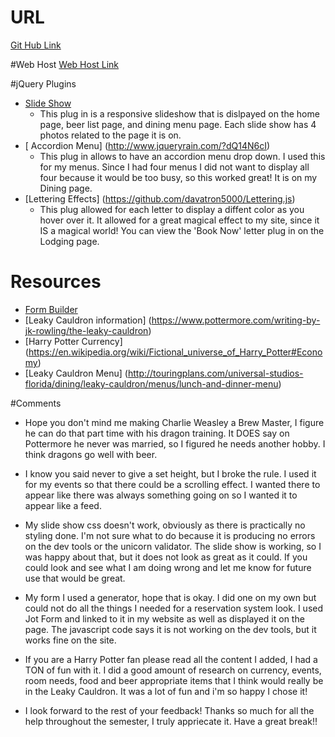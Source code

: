 # URL
[Git Hub Link](https://github.com/AnnaRoberts/project_final3_roberts_anna.git)

#Web Host 
[ Web Host Link](http://www.dandeliondesigncompany.com/project_final3_roberts_anna/index.html)

#jQuery Plugins
* [ Slide Show](http://www.slidesjs.com/)
	* This plug in is a responsive slideshow that is dislpayed on the home page, beer list page, and dining menu page. Each slide show has 4 photos related to the page it is on. 
* [ Accordion Menu] (http://www.jqueryrain.com/?dQ14N6cI)
	* This plug in allows to have an accordion menu drop down. I used this for my menus. Since I had four menus I did not want to display all four because it would be too busy, so this worked great! It is on my Dining page. 
* [Lettering Effects] (https://github.com/davatron5000/Lettering.js) 
	* This plug allowed for each letter to display a diffent color as you hover over it. It allowed for a great magical effect to my site, since it IS a magical world! You can view the 'Book Now' letter plug in on the Lodging page.  	 	


# Resources

* [Form Builder](https://form.jotform.com/annaroberts3/hotel-booking-form)
* [Leaky Cauldron information] (https://www.pottermore.com/writing-by-jk-rowling/the-leaky-cauldron)
* [Harry Potter Currency] (https://en.wikipedia.org/wiki/Fictional_universe_of_Harry_Potter#Economy)
* [Leaky Cauldron Menu] (http://touringplans.com/universal-studios-florida/dining/leaky-cauldron/menus/lunch-and-dinner-menu)


#Comments* Hope you don't mind me making Charlie Weasley a Brew Master, I figure he can do that part time with his dragon training. It DOES say on Pottermore he never was married, so I figured he needs another hobby. I think dragons go well with beer. * I know you said never to give a set height, but I broke the rule. I used it for my events so that there could be a scrolling effect. I wanted there to appear like there was always something going on so I wanted it to appear like a feed.* My slide show css doesn't work, obviously as there is practically no styling done. I'm not sure what to do because it is producing no errors on the dev tools or the unicorn validator. The slide show is working, so I was happy about that, but it does not look as great as it could. If you could look and see what I am doing wrong and let me know for future use that would be great. * My form I used a generator, hope that is okay. I did one on my own but could not do all the things I needed for a reservation system look. I used Jot Form and linked to it in my website as well as displayed it on the page. The javascript code says it is not working on the dev tools, but it works fine on the site. 
* If you are a Harry Potter fan please read all the content I added, I had a TON of fun with it. I did a good amount of research on currency, events, room needs, food and beer appropriate items that I think would really be in the Leaky Cauldron. It was a lot of fun and i'm so happy I chose it!
* I look forward to the rest of your feedback! Thanks so much for all the help throughout the semester, I truly appriecate it. Have a great break!!